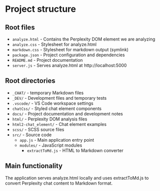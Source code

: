 # Project structure

## Root files

- `analyze.html` - Contains the Perplexity DOM element we are analyzing
- `analyze.css` - Stylesheet for analyze.html
- `markdown.css` - Stylesheet for markdown output (symlink)
- `package.json` - Project configuration and dependencies
- `README.md` - Project documentation
- `server.js` - Serves analyze.html at http://localhost:5000

## Root directories

- `_CHAT/` - temporary Markdown files
- `_DEV/` - Development files and temporary tests
- `.vscode/` - VS Code workspace settings
- `chatCss/` - Styled chat element components
- `docs/` - Project documentation and development notes
- `html/` - Perplexity DOM analysis files
- `html2-chat_element/` - Chat element examples
- `scss/` - SCSS source files
- `src/` - Source code
  - `app.js` - Main application entry point
  - `modules/` - JavaScript modules
    - `extractToMd.js` - HTML to Markdown converter

## Main functionality

The application serves analyze.html locally and uses extractToMd.js to convert Perplexity chat content to Markdown format.
